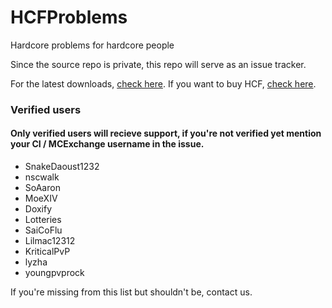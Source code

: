 # HCFProblems
Hardcore problems for hardcore people

Since the source repo is private, this repo will serve as an issue tracker.

For the latest downloads, [check here](https://ci.drtshock.net/job/HCFactions/).
If you want to buy HCF, [check here](https://mcexchange.org/resources/hcfactions.2/).

### Verified users
#### Only verified users will recieve support, if you're not verified yet mention your CI / MCExchange username in the issue.
* SnakeDaoust1232
* nscwalk
* SoAaron
* MoeXIV
* Doxify
* Lotteries 
* SaiCoFlu
* Lilmac12312 
* KriticalPvP 
* lyzha
* youngpvprock

If you're missing from this list but shouldn't be, contact us. 
